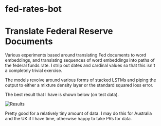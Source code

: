 # fed-rates-bot
# Translate Federal Reserve Documents

Various experiments based around translating Fed documents to word embeddings, and translating sequences of word embeddings into paths of the federal funds rate.  I strip out dates and cardinal values so that this isn't a completely trivial exercise.

The models revolve around various forms of stacked LSTMs and piping the output to either a mixture density layer or the standard squared loss error.

The best result that I have is shown below (on test data).

![Results](https://github.com/allentran/fed-rates-bot/blob/master/prelim_results.png)

Pretty good for a relatively tiny amount of data.  I may do this for Australia and the UK if I have time, otherwise happy to take PRs for data.
